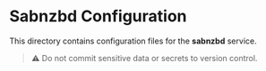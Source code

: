 # Sabnzbd Configuration

This directory contains configuration files for the **sabnzbd** service.

> ⚠️ Do not commit sensitive data or secrets to version control.

